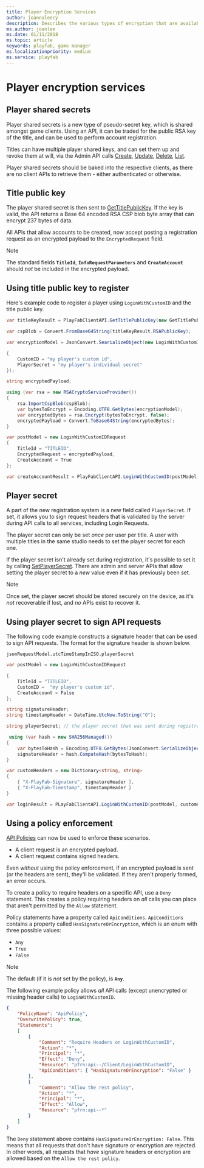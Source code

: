 ```yaml
---
title: Player Encryption Services
author: joannaleecy
description: Describes the various types of encryption that are available.
ms.author: joanlee
ms.date: 01/11/2018
ms.topic: article
keywords: playfab, game manager
ms.localizationpriority: medium
ms.service: playfab
---
```


# Player encryption services

## Player shared secrets

Player shared secrets is a new type of pseudo-secret key, which is shared amongst game clients. Using an API, it can be traded for the public RSA key of the title, and can be used to perform account registration.

Titles can have multiple player shared keys, and can set them up and revoke them at will, via the Admin API calls [Create](xref:titleid.playfabapi.com.admin.authentication.createplayersharedsecret), [Update](xref:titleid.playfabapi.com.admin.authentication.updateplayersharedsecret), [Delete](xref:titleid.playfabapi.com.admin.authentication.deleteplayersharedsecret), [List](xref:titleid.playfabapi.com.admin.authentication.getplayersharedsecrets).

Player shared secrets should be baked into the respective clients, as there are no client APIs to retrieve them - either authenticated or otherwise.

## Title public key

The player shared secret is then sent to [GetTitlePublicKey](xref:titleid.playfabapi.com.client.authentication.gettitlepublickey). If the key is valid, the API returns a Base 64 encoded RSA CSP blob byte array that can encrypt 237 bytes of data.

All APIs that allow accounts to be created, now accept posting a registration request as an encrypted payload to the `EncryptedRequest` field.

> [!NOTE]
> The standard fields **`TitleId`**, **`InfoRequestParameters`** and **`CreateAccount`** should *not* be included in the encrypted payload.

## Using title public key to register

Here's example code to register a player using `LoginWithCustomID` and the title public key.

```csharp
var titleKeyResult = PlayFabClientAPI.GetTitlePublicKey(new GetTitlePublicKeyRequest{ TitleId = "TITLE", TitleSharedSecret = "player shared secret" });

var cspBlob = Convert.FromBase64String(titleKeyResult.RSAPublicKey);

var encryptionModel = JsonConvert.SearializeObject(new LoginWithCustomIDRequest

{
    CustomID = "my player's custom id",
    PlayerSecret = "my player's individual secret"
});

string encryptedPayload;

using (var rsa = new RSACryptoServiceProvider())
{
    rsa.ImportCspBlob(cspBlob);
    var bytesToEncrypt = Encoding.UTF8.GetBytes(encryptionModel);
    var encryptedBytes = rsa.Encrypt(bytesToEncrypt, false);
    encryptedPayload = Convert.ToBase64String(encryptedBytes);
}

var postModel = new LoginWithCustomIDRequest
{
    TitleId = "TITLEID",
    EncryptedRequest = encryptedPayload,
    CreateAccount = True
};

var createAccountResult = PlayFabClientAPI.LoginWithCustomID(postModel);
```

## Player secret

A part of the new registration system is a new field called `PlayerSecret`. If set, it allows you to sign request headers that is validated by the server during API calls to all services, including Login Requests.

The player secret can only be set *once* per user per title. A user with multiple titles in the same studio needs to set the player secret for each one.

If the player secret isn't already set during registration, it's possible to set it by calling [SetPlayerSecret](xref:titleid.playfabapi.com.client.authentication.setplayersecret). There are admin and server APIs that allow setting the player secret to a *new* value even if it has previously been set.

> [!NOTE]
> Once set, the player secret should be stored securely on the device, as it's *not* recoverable if lost, and *no* APIs exist to recover it.

## Using player secret to sign API requests

The following code example constructs a signature header that can be used to sign API requests. The format for the signature header is shown below.

`jsonRequestModel.utcTimeStampInISO.playerSecret`

```csharp
var postModel = new LoginWithCustomIDRequest

{
    TitleId = "TITLEID",
    CustomID =  "my player's custom id",
    CreateAccount = False
};

string signatureHeader;
string timestampHeader = DateTime.UtcNow.ToString("O");

string playerSecret; // the player secret that was sent during registration.

 using (var hash = new SHA256Managed())
{
    var bytesToHash = Encoding.UTF8.GetBytes(JsonConvert.SerializeObject(postModel)+"." + timestampHeader + "." + playerSecret);
    signatureHeader = hash.ComputeHash(bytesToHash);
}

var customHeaders = new Dictionary<string, string>
{
    { "X-PlayFab-Signature", signatureHeader },
    { "X-PlayFab-Timestamp", timestampHeader }
}

var loginResult = PLayFabClientAPI.LoginWithCustomID(postModel, customHeaders);
```

## Using a policy enforcement

[API Policies](https://playfab.com/blog/permission-policies/) can now be used to enforce these scenarios.

- A client request is an encrypted payload.
- A client request contains signed headers.

Even *without* using the policy enforcement, if an encrypted payload is sent (or the headers are sent), they'll be validated. If they aren't properly formed, an error occurs.

To create a policy to require headers on a specific API, use a `Deny` statement. This creates a policy requiring headers on *all* calls you can place that aren't permitted by the `Allow` statement.

Policy statements have a property called `ApiConditions`. `ApiConditions` contains a property called `HasSignatureOrEncryption`, which is an enum with three possible values:

- `Any`
- `True`
- `False`

>[!NOTE]
> The default (if it is *not* set by the policy), is **`Any`**.

The following example policy allows *all* API calls (except unencrypted or missing header calls) to `LoginWithCustomID`.

```json
{
    "PolicyName": "ApiPolicy",
    "OverwritePolicy": true,
    "Statements":
    [
        {
            "Comment": "Require Headers on LoginWithCustomID",
            "Action": "*",
            "Principal": "*",
            "Effect": "Deny",
            "Resource": "pfrn:api--/Client/LoginWithCustomID",
            "ApiConditions": { "HasSignatureOrEncryption": "False" }
        },
        {
            "Comment": "Allow the rest policy",
            "Action": "*",
            "Principal": "*",
            "Effect": "Allow",
            "Resource": "pfrn:api--*"
        }
    ]
}
```

The `Deny` statement above contains `HasSignatureOrEncryption: False`. This means that all requests that don't have signature or encryption are rejected. In other words, all requests that *have* signature headers or encryption are allowed based on the `Allow the rest policy`.
